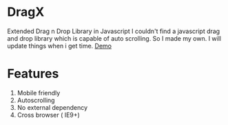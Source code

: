 # DragX
Extended Drag n Drop Library in Javascript
I couldn't find a javascript drag and drop library which is capable of auto scrolling. So I made my own. I will update things when i get time.
<a href="">Demo</a>
# Features
  1. Mobile friendly
  2. Autoscrolling
  3. No external dependency
  4. Cross browser ( IE9+)
  
